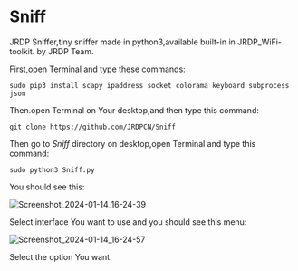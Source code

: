 # Sniff
JRDP Sniffer,tiny sniffer made in python3,available built-in in JRDP_WiFi-toolkit. by JRDP Team.

First,open Terminal and type these commands:

    sudo pip3 install scapy ipaddress socket colorama keyboard subprocess json

Then.open Terminal on Your desktop,and then type this command:

    git clone https://github.com/JRDPCN/Sniff

Then go to *Sniff* directory on desktop,open Terminal and type this command:

    sudo python3 Sniff.py

You should see this:

![Screenshot_2024-01-14_16-24-39](https://github.com/JRDPCN/Sniff/assets/136267216/8dbb86d6-25e5-49be-86ca-32b0fb04c6ed)

Select interface You want to use and you should see this menu:

![Screenshot_2024-01-14_16-24-57](https://github.com/JRDPCN/Sniff/assets/136267216/eb168f1f-8d4c-4dcf-bc6c-073a7a643c11)

Select the option You want.
